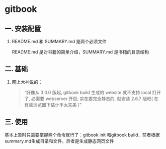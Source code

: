 # gitbook
## 一. 安装配置
1. README.md 和 SUMMARY.md 是两个必须文件

    README.md 是对书籍的简单介绍，SUMMARY.md 是书籍的目录结构

## 二. 基础

1. 网上大神说的：
    >“好像从 3.0.0 版起, gitbook build 生成的 website 就不支持 local 打开了, 必需要 webserver 开启; 
    >实在要完全静态的, 就安装 2.6.7 版吧( 在有些浏览器下估计不太完美 )”

## 三. 使用

基本上暂时只需要掌握两个命令就行了：gitbook init 和gitbook build，前者根据summary.md生成目录和文件，后者是生成静态网页文件

